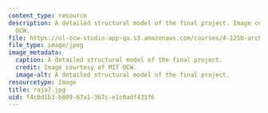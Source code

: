 ```yaml
---
content_type: resource
description: A detailed structural model of the final project. Image courtesy of MIT
  OCW.
file: https://ol-ocw-studio-app-qa.s3.amazonaws.com/courses/4-125b-architecture-studio-building-in-landscapes-fall-2005/f4c0d1b3b80967a1367ce1c0adf431f6_raja7.jpg
file_type: image/jpeg
image_metadata:
  caption: A detailed structural model of the final project.
  credit: Image courtesy of MIT OCW.
  image-alt: A detailed structural model of the final project.
resourcetype: Image
title: raja7.jpg
uid: f4c0d1b3-b809-67a1-367c-e1c0adf431f6
---
```

